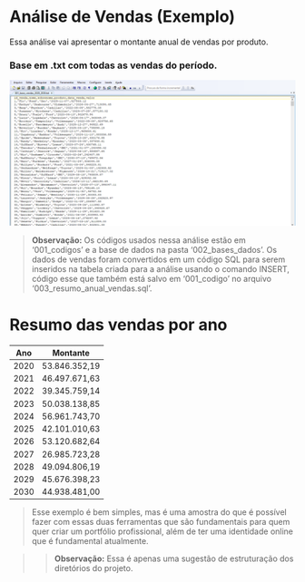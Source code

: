 # Análise de Vendas (Exemplo)

Essa análise vai apresentar o montante anual de vendas por produto.

### Base em .txt com todas as vendas do período.

![](https://github.com/Renatoelho/curso_portfolio/blob/master/004_outros/imagem_base_dados.PNG?raw=true)

>**Observação:** Os códigos usados nessa análise estão em ‘001_codigos’ e a base de dados na pasta ‘002_bases_dados’. Os dados de vendas foram convertidos em um código SQL para serem inseridos na tabela criada para a análise usando o comando INSERT, código esse que também está salvo em ‘001_codigo’ no arquivo ‘003_resumo_anual_vendas.sql’.

# Resumo das vendas por ano

|**Ano**|**Montante**|
|--|--|
|2020|53.846.352,19|
|2021|46.497.671,63|
|2022|39.345.759,14|
|2023|50.038.138,85|
|2024|56.961.743,70|
|2025|42.101.010,63|
|2026|53.120.682,64|
|2027|26.985.723,28|
|2028|49.094.806,19|
|2029|45.676.398,23|
|2030|44.938.481,00|

>Esse exemplo é bem simples, mas é uma amostra do que é possível fazer com essas duas ferramentas que são fundamentais para quem quer criar um portfólio profissional, além de ter uma identidade online que é fundamental atualmente.

>> **Observação:** Essa é apenas uma sugestão de estruturação dos diretórios do projeto.
